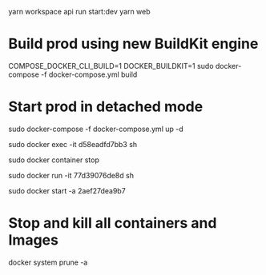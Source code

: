  yarn workspace api run start:dev
 yarn web


# Build prod using new BuildKit engine
COMPOSE_DOCKER_CLI_BUILD=1 DOCKER_BUILDKIT=1 sudo docker-compose -f docker-compose.yml build

# Start prod in detached mode
sudo docker-compose -f docker-compose.yml up -d

 sudo docker exec -it d58eadfd7bb3 sh
 
 sudo docker container stop <mycontainer>

 sudo docker run -it 77d39076de8d sh

 sudo docker start -a 2aef27dea9b7

# Stop and kill all containers and Images
 docker system prune -a